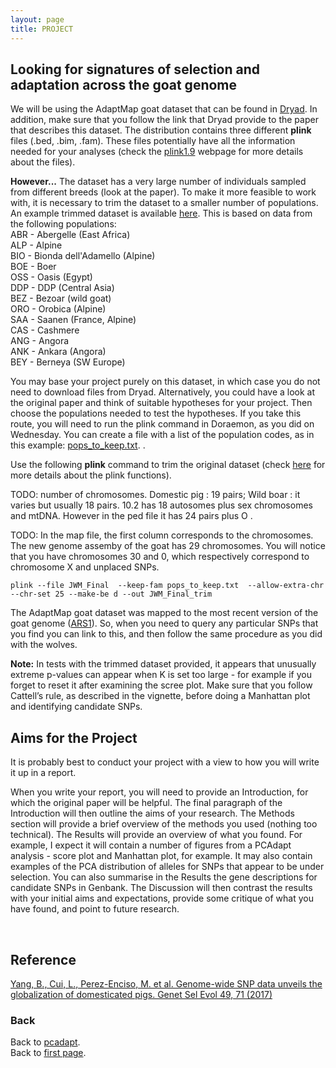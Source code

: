 ```yaml
---
layout: page
title: PROJECT
---
```


## Looking for signatures of selection and adaptation across the goat genome


We will be using the AdaptMap goat dataset that can be found in [Dryad](https://datadryad.org/resource/doi:10.5061/dryad.v8g21pt). In addition, make sure that you follow the link that Dryad provide to the paper that describes this dataset. The distribution contains three different **plink** files (.bed, .bim, .fam). These files potentially have all the information needed for your analyses (check the [plink1.9](https://www.cog-genomics.org/plink/1.9/formats) webpage for more details about the files).


**However...** The dataset has a very large number of individuals sampled from different breeds (look at the paper). To make it more feasible to work with, it is necessary to trim the dataset to a smaller number of populations. An example trimmed dataset is available [here](../data/goat_trim.zip). This is based on data from the following populations:  
ABR - Abergelle (East Africa)  
ALP - Alpine  
BIO - Bionda dell'Adamello (Alpine)  
BOE - Boer  
OSS - Oasis (Egypt)  
DDP - DDP (Central Asia)  
BEZ - Bezoar (wild goat)  
ORO - Orobica (Alpine)  
SAA - Saanen (France, Alpine)  
CAS - Cashmere  
ANG - Angora  
ANK - Ankara (Angora)  
BEY - Berneya (SW Europe)  

You may base your project purely on this dataset, in which case you do not need to download files from Dryad. Alternatively, you could have a look at the original paper and think of suitable hypotheses for your project. Then choose the populations needed to test the hypotheses. If you take this route, you will need to run the plink command in Doraemon, as you did on Wednesday. You can create a file with a list of the population codes, as in this example: [pops_to_keep.txt](../data/pops_to_keep.txt).
. 

Use the following **plink** command to trim the original dataset (check [here](https://www.cog-genomics.org/plink/1.9/index) for more details about the plink functions). 

TODO: number of chromosomes. Domestic pig : 19 pairs; Wild boar : it varies but usually 18 pairs. 10.2 has 18 autosomes plus sex chromosomes and mtDNA. However in the ped file it has 24 pairs plus O . 

TODO: In the map file, the first column corresponds to the chromosomes. The new  genome assemby of the goat has 29 chromosomes. You will notice that you have chromosomes 30 and 0, which respectively correspond to chromosome X and unplaced SNPs.  

```
plink --file JWM_Final  --keep-fam pops_to_keep.txt  --allow-extra-chr  --chr-set 25 --make-be d --out JWM_Final_trim
```


The AdaptMap goat dataset was mapped to the most recent version of the goat genome ([ARS1](https://www.ncbi.nlm.nih.gov/genome/gdv/browser/?acc=GCF_001704415.1&context=genome)). So, when you need to query any particular SNPs that you find you can link to this, and then follow the same procedure as you did with the wolves.

**Note:** In tests with the trimmed dataset provided, it appears that unusually extreme p-values can appear when K is set too large - for example if you forget to reset it after examining the scree plot. Make sure that you follow Cattell’s rule, as described in the vignette, before doing a Manhattan plot and identifying candidate SNPs.

## Aims for the Project

It is probably best to conduct your project with a view to how you will write it up in a report.

When you write your report, you will need to provide an Introduction, for which the original paper will be helpful. The final paragraph of the Introduction will then outline the aims of your research. The Methods section will provide a brief overview of the methods you used (nothing too technical). The Results will provide an overview of what you found. For example, I expect it will contain a number of figures from a PCAdapt analysis - score plot and Manhattan plot, for example. It may also contain examples of the PCA distribution of alleles for SNPs that appear to be under selection. You can also summarise in the Results the gene descriptions for candidate SNPs in Genbank. The Discussion will then contrast the results with your initial aims and expectations, provide some critique of what you have found, and point to future research. 

<br/>



## Reference
<!--- [Bertolini F, Servin B, Talenti A, Rochat E, Kim ES, Oget C, Palhière I, Crisà A, Catillo G, Steri R, Amills M, Colli L, Marras G, Milanesi M, Nicolazzi E, Rosen BD, Van Tassell CP, Guldbrandtsen B, Sonstegard TS, Tosser-Klopp G, Stella A, Rothschild MF, Joost S, Crepaldi P, AdaptMap Consortium (2018) Signatures of selection and environmental adaptation across the goat genome post-domestication. Genetics Selection Evolution 50(1): 57]( https://doi.org/10.1186/s12711-018-0421-y) --->

[Yang, B., Cui, L., Perez-Enciso, M. et al. Genome-wide SNP data unveils the globalization of domesticated pigs. Genet Sel Evol 49, 71 (2017)]( https://doi.org/10.1186/s12711-017-0345-y )
<br/>

### Back

Back to [pcadapt](./PCadapt.md).   
Back to [first page](../index.md).

